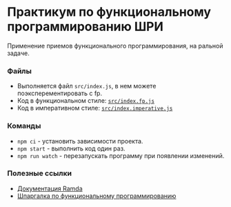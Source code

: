 # Практикум по функциональному программированию ШРИ

Применение приемов функционального программирования, на ральной задаче.

### Файлы

- Выполняется файл `src/index.js`, в нем можете поэксперементировать c fp.
- Код в функциональном стиле: [`src/index.fp.js`](https://github.com/MoonW1nd/fp-live-coding/blob/master/src/index.fp.js)
- Код в императивном стиле: [`src/index.imperative.js`](https://github.com/MoonW1nd/fp-live-coding/blob/master/src/index.imperative.js)

### Команды

- `npm ci` - установить зависимости проекта.
- `npm start` - выполнить код один раз.
- `npm run watch` - перезапускать программу при появлении изменений.

### Полезные ссылки

- [Документация Ramda](https://ramdajs.com/docs/)
- [Шпаргалка по функциональному программированию](https://habr.com/ru/companies/yandex/articles/547786/)
